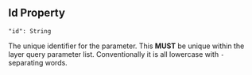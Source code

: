 ## Id Property
`"id": String`

The unique identifier for the parameter.
This **MUST** be unique within the layer query parameter list.
Conventionally it is all lowercase with `-` separating words.
